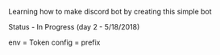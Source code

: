 Learning how to make discord bot by creating this simple bot 

Status - In Progress (day 2 - 5/18/2018)



env = Token
config = prefix